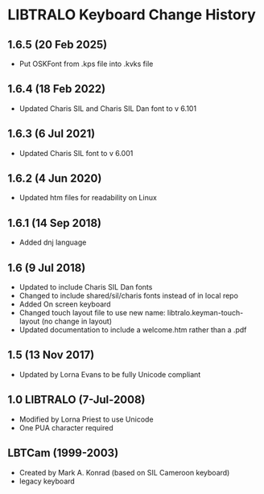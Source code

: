 LIBTRALO Keyboard Change History
=======================

1.6.5 (20 Feb 2025)
------------------
* Put OSKFont from .kps file into .kvks file

1.6.4 (18 Feb 2022)
-----------------
* Updated Charis SIL and Charis SIL Dan font to v 6.101

1.6.3 (6 Jul 2021)
-----------------
* Updated Charis SIL font to v 6.001

1.6.2 (4 Jun 2020)
-----------------
* Updated htm files for readability on Linux

1.6.1 (14 Sep 2018)
-----------------
* Added dnj language

1.6 (9 Jul 2018)
-----------------
* Updated to include Charis SIL Dan fonts
* Changed to include shared/sil/charis fonts instead of in local repo
* Added On screen keyboard
* Changed touch layout file to use new name: libtralo.keyman-touch-layout (no change in layout)
* Updated documentation to include a welcome.htm rather than a .pdf


1.5 (13 Nov 2017)
-----------------
* Updated by Lorna Evans to be fully Unicode compliant

1.0 LIBTRALO (7-Jul-2008)
-----------------
* Modified by Lorna Priest to use Unicode
* One PUA character required

LBTCam (1999-2003)
-----------------
* Created by Mark A. Konrad (based on SIL Cameroon keyboard)
* legacy keyboard

